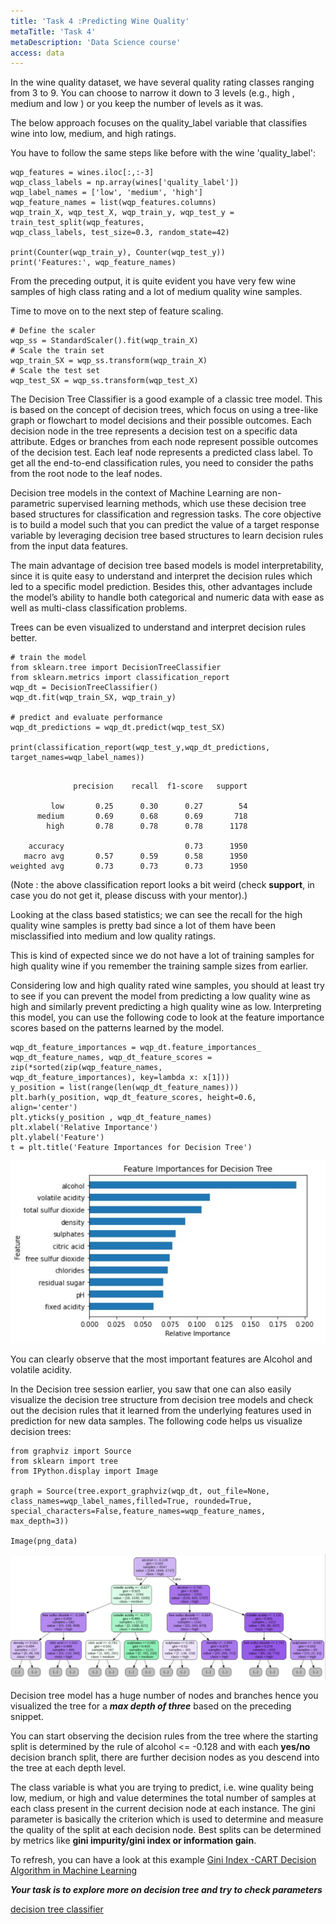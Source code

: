 ```yaml
---
title: 'Task 4 :Predicting Wine Quality'
metaTitle: 'Task 4'
metaDescription: 'Data Science course'
access: data
---
```


In the wine quality dataset, we have several quality rating classes ranging from 3 to 9. You can choose to narrow it down to 3 levels (e.g., high , medium and low ) or you keep the number of levels as it was.

The below approach focuses on the quality_label variable that classifies wine into low, medium, and high ratings.

You have to follow the same steps like before with the wine 'quality_label':

```
wqp_features = wines.iloc[:,:-3]
wqp_class_labels = np.array(wines['quality_label'])
wqp_label_names = ['low', 'medium', 'high']
wqp_feature_names = list(wqp_features.columns)
wqp_train_X, wqp_test_X, wqp_train_y, wqp_test_y = train_test_split(wqp_features,
wqp_class_labels, test_size=0.3, random_state=42)

print(Counter(wqp_train_y), Counter(wqp_test_y))
print('Features:', wqp_feature_names)
```

From the preceding output, it is quite evident you have very few wine samples of high class rating and a lot of medium quality wine samples. 

Time to move on to the next step of feature scaling.

```
# Define the scaler
wqp_ss = StandardScaler().fit(wqp_train_X)
# Scale the train set
wqp_train_SX = wqp_ss.transform(wqp_train_X)
# Scale the test set
wqp_test_SX = wqp_ss.transform(wqp_test_X)
```

The Decision Tree Classifier is a good example of a classic tree model. This is based on the concept of decision trees, which focus on using a tree-like graph or flowchart to model decisions and their possible outcomes. Each decision node in the tree represents a decision test on a specific data attribute. Edges or branches from each node represent possible outcomes of the decision test. Each leaf node represents a predicted class label. To get all the end-to-end classification rules, you need to consider the paths from the root node to the leaf nodes. 

Decision tree models in the context of Machine Learning are non-parametric supervised learning methods, which use these decision tree based structures for classification and regression tasks. The core objective is to build a model such that you can predict the value of a target response variable by leveraging decision tree based structures to learn decision rules from the input data features. 

The main advantage of decision tree based models is model interpretability, since it is quite easy to understand and interpret the decision rules which led to a specific model prediction. Besides this, other advantages include the model’s ability to handle both categorical and numeric data with ease as well as multi-class classification problems. 

Trees can be even visualized to understand and interpret decision rules better.

```
# train the model
from sklearn.tree import DecisionTreeClassifier
from sklearn.metrics import classification_report
wqp_dt = DecisionTreeClassifier()
wqp_dt.fit(wqp_train_SX, wqp_train_y)

# predict and evaluate performance
wqp_dt_predictions = wqp_dt.predict(wqp_test_SX)

print(classification_report(wqp_test_y,wqp_dt_predictions, target_names=wqp_label_names))
```


```

              precision    recall  f1-score   support

         low       0.25      0.30      0.27        54
      medium       0.69      0.68      0.69       718
        high       0.78      0.78      0.78      1178

    accuracy                           0.73      1950
   macro avg       0.57      0.59      0.58      1950
weighted avg       0.73      0.73      0.73      1950

```
(Note : the above classification report looks a bit weird (check **support**, in case you do not get it, please discuss with your mentor).)


Looking at the class based statistics; we can see the recall for the high quality wine samples is pretty bad since a lot of them have been misclassified into medium and low quality ratings.

This is kind of expected since we do not have a lot of training samples for high quality wine if you remember the training sample sizes from earlier.  

Considering low and high quality rated wine samples, you should at
least try to see if you can prevent the model from predicting a low quality wine as high and similarly prevent predicting a high quality wine as low. Interpreting this model, you can use the following code to look at the feature importance scores based on the patterns learned by the model.

```
wqp_dt_feature_importances = wqp_dt.feature_importances_
wqp_dt_feature_names, wqp_dt_feature_scores = zip(*sorted(zip(wqp_feature_names,
wqp_dt_feature_importances), key=lambda x: x[1]))
y_position = list(range(len(wqp_dt_feature_names)))
plt.barh(y_position, wqp_dt_feature_scores, height=0.6, align='center')
plt.yticks(y_position , wqp_dt_feature_names)
plt.xlabel('Relative Importance')
plt.ylabel('Feature')
t = plt.title('Feature Importances for Decision Tree')

```

![feature_importance](../images/feature_imp.JPG)

You can clearly observe that the most important features are Alcohol and volatile acidity.

In the Decision tree session earlier, you saw that one can also easily visualize the decision tree structure from decision tree models and check out the decision rules that it learned from the underlying
features used in prediction for new data samples. The following code helps us visualize decision trees:

```
from graphviz import Source
from sklearn import tree
from IPython.display import Image

graph = Source(tree.export_graphviz(wqp_dt, out_file=None, class_names=wqp_label_names,filled=True, rounded=True, special_characters=False,feature_names=wqp_feature_names, max_depth=3))

Image(png_data)
```

![decision tree](../images/decision_tree.JPG)

Decision tree model has a huge number of nodes and branches hence you visualized the tree for a ***max depth of three*** based on the preceding snippet.

You can start observing the decision rules from the tree
where the starting split is determined by the rule of alcohol <= -0.128 and with each **yes/no** decision branch split, there are further decision nodes as you descend into the tree at each depth level.

The class variable is what you are trying to predict, i.e. wine quality being low, medium, or high and value determines the total number of samples at each class present in the current decision node at each instance.
The gini parameter is basically the criterion which is used to determine and measure the quality of the split at each decision node. Best splits can be determined by metrics like **gini impurity/gini index or information gain**.

To refresh, you can have a look at this example [Gini Index -CART Decision Algorithm in Machine Learning](https://medium.com/@riyapatadiya/gini-index-cart-decision-algorithm-in-machine-learning-1a4ed5d6140d)

***Your task is to explore more on decision tree and try to check parameters***

[decision tree classifier ](https://scikit-learn.org/stable/modules/generated/sklearn.tree.DecisionTreeClassifier.html)
